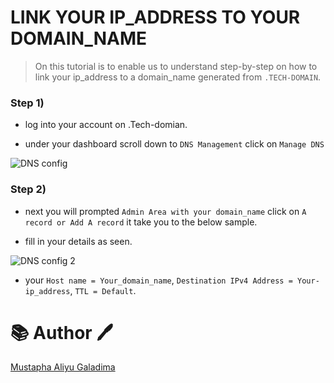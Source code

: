# LINK YOUR IP_ADDRESS TO YOUR DOMAIN_NAME

> On this tutorial is to enable us to understand step-by-step on how to link your ip_address to a domain_name generated from `.TECH-DOMAIN`.

### Step 1) 

* log into your account on .Tech-domian.

* under your dashboard scroll down to `DNS Management` click on `Manage DNS`

![DNS config](https://user-images.githubusercontent.com/106968663/214126163-97576662-6598-4f26-ad60-45c7a36235b4.png)

### Step 2)

* next you will prompted `Admin Area with your domain_name` click on `A record or Add A record` it take you to the below sample.

* fill in your details as seen.

![DNS config 2](https://user-images.githubusercontent.com/106968663/214127315-f2318047-4dfa-48c2-bc1c-102ad1c9f316.png)

* your `Host name = Your_domain_name`, `Destination IPv4 Address = Your-ip_address`, `TTL = Default`.

# :books: Author :pen:

[Mustapha Aliyu Galadima](https://github.com/MG-Musty/)
